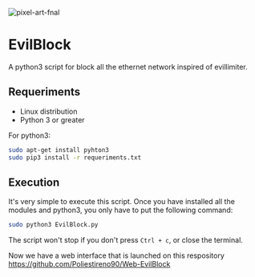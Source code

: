 ![pixel-art-fnal](https://user-images.githubusercontent.com/100536894/224351223-f494d027-2d47-4421-8f90-6481df971f02.png)


# EvilBlock
A python3 script for block all the ethernet network inspired of evillimiter.

## Requeriments
- Linux distribution
- Python 3 or greater

For python3:
```bash
sudo apt-get install pyhton3
sudo pip3 install -r requeriments.txt
```

## Execution

It's very simple to execute this script. Once you have installed all the modules and python3, you only have to put the following command:

```bash
sudo python3 EvilBlock.py
```

The script won't stop if you don't press ```Ctrl + c```, or close the terminal.


Now we have a web interface that is launched on this respository https://github.com/Poliestireno90/Web-EvilBlock
